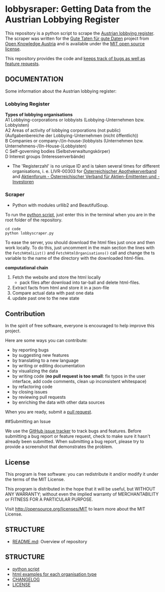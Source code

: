 lobbysraper: Getting Data from the Austrian Lobbying Register
=============================================================

This repository is a python script to scrape the [Austrian lobbying register](http://www.lobbyreg.justiz.gv.at). The scraper was written for the [Gute Taten für gute Daten](http://okfn.at/gutedaten/) project from [Open Knowledge Austria](http://okfn.at) and is available under the [MIT open source license](http://opensource.org/licenses/MIT).

This repository provides the code and [keeps track of bugs as well as feature requests](https://github.com/GSA/data.gov/issues).

## DOCUMENTATION
Some information about the Austrian lobbying register: 

### Lobbying Register
**Types of lobbying organisations**  
A1 			Lobbying-corporations or lobbyists (Lobbying-Unternehmen bzw. Lobbyisten)  
A2 			Areas of activity of lobbying corporations (not public) (Aufgabenbereiche der Lobbying-Unternehmen (nicht öffentlich))  
B 			Companies or company-/(in-house-)lobbyists (Unternehmen bzw. Unternehmens-/(In-House-)Lobbyisten)  
C 			Self-governing bodies (Selbstverwaltungskörper)  
D 			Interest groups (Interessenverbände)  

- The 'Registerzahl' is no unique ID and is taken several times for different organisations, i. e. LIVR-00303 for [Österreichischer Apothekerverband](http://www.lobbyreg.justiz.gv.at/edikte/ir/iredi18.nsf/alldoc/2371c20cd6f70fa8c1257bad002ee3a1!OpenDocument) and [Aktienforum - Österreichischer Verband für Aktien-Emittenten und -Investoren](http://www.lobbyreg.justiz.gv.at/edikte/ir/iredi18.nsf/alldoc/a61a8fdfd0122b8cc1257bad002edfd6!OpenDocument)

### Scraper
- Python with modules urllib2 and BeautifulSoup.

To run the [python script](code/lobbyscraper.py), just enter this in the terminal when you are in the root folder of the repository. 
```
cd code
python lobbyscraper.py
```
To ease the server, you should download the html files just once and then work locally. To do this, just uncomment in the main section the lines with the ```FetchHtmlList()``` and ```FetchHtmlOrganisations()``` call and change the ts variable to the name of the directory with the downloaded html-files.

**computational chain**
1. Fetch the website and store the html locally
	- pack files after download into tar-ball and delete html-files.
2. Extract facts from html and store it in a json-file 
2. Compare actual data with past one data
3. update past one to the new state

## Contribution
In the spirit of free software, everyone is encouraged to help improve this project.

Here are some ways you can contribute:

- by reporting bugs
- by suggesting new features
- by translating to a new language
- by writing or editing documentation
- by visualizing the data
- by writing code (**no pull request is too small**: fix typos in the user interface, add code comments, clean up inconsistent whitespace)
- by refactoring code
- by closing issues
- by reviewing pull requests
- by enriching the data with other data sources

When you are ready, submit a [pull request](https://github.com/okfnat/lobbyscraper/pulls).

##Submitting an Issue

We use the [GitHub issue tracker](https://github.com/OKFNat/lobbyscraper/issues) to track bugs and features. Before submitting a bug report or feature request, check to make sure it hasn't already been submitted. When submitting a bug report, please try to provide a screenshot that demonstrates the problem. 

## License

This program is free software: you can redistribute it and/or modify it under the terms of the MIT License.

This program is distributed in the hope that it will be useful, but WITHOUT ANY WARRANTY; without even the implied warranty of MERCHANTABILITY or FITNESS FOR A PARTICULAR PURPOSE.

Visit http://opensource.org/licenses/MIT to learn more about the MIT License.

## STRUCTURE
- [README.md](README.md): Overview of repository

## STRUCTURE
- [python script](code/lobbyscraper.py)
- [html examples for each organisation type](html-examples.md)
- [CHANGELOG](CHANGELOG.md)
- [LICENSE](LICENSE)
